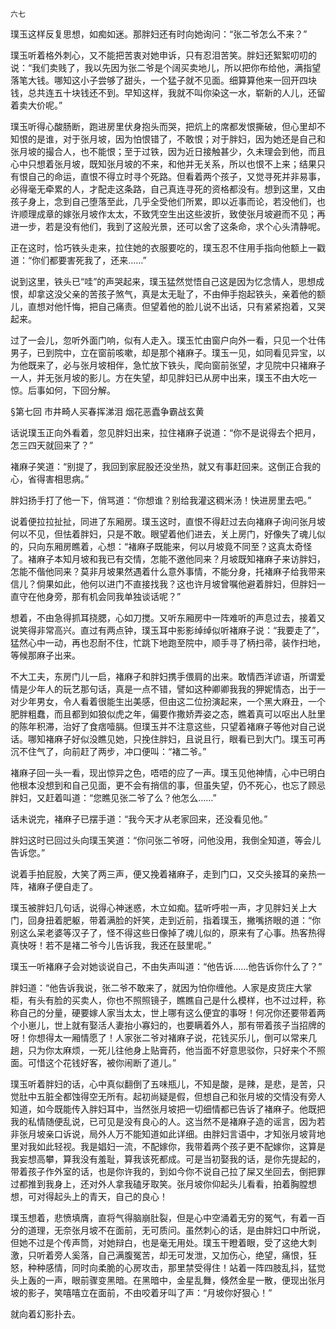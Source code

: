     六七 

   璞玉这样反复思想，如痴如迷。那胖妇还有时向她询问：“张二爷怎么不来？”

   璞玉听着格外刺心，又不能把苦衷对她申诉，只有忍泪苦笑。胖妇还絮絮叨叨的说：“我们卖贱了，我以先因为张二爷是个阔买卖地儿，所以把你布给他，满指望落笔大钱。哪知这小子尝够了甜头，一个猛子就不见面。细算算他来一回开四块钱，总共连五十块钱还不到。早知这样，我就不叫你染这一水，崭新的人儿，还留着卖大价呢。”

   璞玉听得心酸肠断，跑进房里伏身抱头而哭，把炕上的席都发恨撕破，但心里却不知恨的是谁，对于张月坡，因为怕恨错了，不敢恨；对于胖妇，因为她还是自己和张月坡的撮合人，也不能恨；至于过铁，因为近日接触甚少，久未理会到他，而且心中只想着张月坡，既知张月坡的不来，和他并无关系，所以也恨不上来；结果只有恨自己的命运，直恨不得立时寻个死路。但看着两个孩子，又觉寻死并非易事，必得毫无牵累的人，才配走这条路，自己真连寻死的资格都没有。想到这里，又由孩子身上，念到自己堕落至此，几乎全受他们所累，即以近事而论，若没他们，也许顺理成章的嫁张月坡作太太，不致凭空生出这些波折，致使张月坡避而不见；再进一步，若是没有他们，我到了这般光景，还可以舍了这条命，求个心头清静呢。

   正在这时，恰巧铁头走来，拉住她的衣服要吃的，璞玉忍不住用手指向他额上一戳道：“你们都要害死我了，还来……”

   说到这里，铁头已“哇”的声哭起来，璞玉猛然觉悟自己这是因为忆念情人，思想成恨，却拿这没父亲的苦孩子煞气，真是太无耻了，不由伸手抱起铁头，亲着他的额儿，直想对他忏悔，把自己痛责。但望着他的脸儿说不出话，只有紧紧抱着，又哭起来。

   过了一会儿，忽听外面门响，似有人走入。璞玉忙由窗户向外一看，只见一个壮伟男子，已到院中，立在窗前咳嗽，却是那个褚麻子。璞玉一见，如同看见异宝，以为他既来了，必与张月坡相伴，急忙放下铁头，爬向窗前张望，才见院中只褚麻子一人，并无张月坡的影儿。方在失望，却见胖妇已从房中出来，璞玉不由大吃一惊。后事如何，下回分解。

   §第七回 市井畸人买春挥涕泪 烟花恶蠹争霸战玄黄

   话说璞玉正向外看着，忽见胖妇出来，拉住褚麻子说道：“你不是说得去个把月，怎三四天就回来了？”

   褚麻子笑道：“别提了，我回到家屁股还没坐热，就又有事赶回来。这倒正合我的心，省得害相思病。”

   胖妇扬手打了他一下，俏骂道：“你想谁？别给我灌这稠米汤！快进房里去吧。”

   说着便拉拉扯扯，同进了东厢房。璞玉这时，直恨不得赶过去向褚麻子询问张月坡何以不见，但怯着胖妇，只是不敢。眼望着他们进去，关上房门，好像失了魂儿似的，只向东厢房瞧着，心想：“褚麻子既能来，何以月坡竟不同至？这真太奇怪了。褚麻子本知月坡和我已有交情，怎能不邀他同来？月坡既知褚麻子来访胖妇，怎能不偕他同来？莫非月坡果然遇着什么意外事情，不能分身，托褚麻子给我带来信儿？倘果如此，他何以进门不直接找我？这也许月坡曾嘱他避着胖妇，但胖妇一直守在他身旁，那有机会同我单独谈话呢？”

   想着，不由急得抓耳挠腮，心如刀搅。又听东厢房中一阵难听的声息过去，接着又说笑得非常高兴。直过有两点钟，璞玉耳中影影绰绰似听褚麻子说：“我要走了”，猛然心中一动，再也忍耐不住，忙跳下地跑至院中，顺手寻了柄扫帚，装作扫地，等候那麻子出来。

   不大工夫，东房门儿一启，褚麻子和胖妇携手偎肩的出来。敢情西洋谚语，所谓爱情是少年人的玩艺那句话，真是一点不错，譬如这种卿卿我我的狎妮情态，出于一对少年男女，令人看着很能生出美感，但由这二位扮演起来，一个黑大麻丑，一个肥胖粗蠢，而且都到如狼似虎之年，偏要作撒娇弄姿之态，瞧着真可以呕出人肚里的陈年积滞，治好了食痞噎膈。但璞玉并不注意这些，只望着褚麻子等他对自己说话。哪知褚麻子好似没瞧见她，只挽住胖妇，且说且行，眼看已到大门。璞玉可再沉不住气了，向前赶了两步，冲口便叫：“褚二爷。”

   褚麻子回一头一看，现出惊异之色，唔唔的应了一声。璞玉见他神情，心中已明白他根本没想到和自己见面，更不会有捎信的事，但虽失望，仍不死心，也忘了顾忌胖妇，又赶着叫道：“您瞧见张二爷了么？他怎么……”

   话未说完，褚麻子已摆手道：“我今天才从老家回来，还没看见他。”

   胖妇这时已回过头向璞玉笑道：“你问张二爷呀，问他没用，我倒全知道，等会儿告诉您。”

   说着手拍屁股，大笑了两三声，便又挽着褚麻子，走到门口，又交头接耳的亲热一阵，褚麻子便自走了。

   璞玉被胖妇几句话，说得心神迷惑，木立如痴。猛听呼啦一声，才见胖妇关上大门，回身扭着肥躯，带着满脸的奸笑，走到近前，指着璞玉，撇嘴挤眼的道：“你别这么呆老婆等汉子了，怪不得这些日像掉了魂儿似的，原来有了心事。热客热得真快呀！若不是褚二爷今儿告诉我，我还在鼓里呢。”

   璞玉一听褚麻子会对她谈说自己，不由失声叫道：“他告诉……他告诉你什么了？”

   胖妇道：“他告诉我说，张二爷不敢来了，就因为怕你缠他。人家是皮货庄大掌柜，有头有脸的买卖人，你也不照照镜子，瞧瞧自己是什么模样，也不过过秤，称称自己的分量，硬要嫁人家当太太，世上哪有这么便宜的事呀！何况你还要带着两个小崽儿，世上就有娶活人妻抬小寡妇的，也要瞒着外人，那有带着孩子当招牌的呀！你想得太一厢情愿了！人家张二爷对褚麻子说，花钱买乐儿，倒可以常来几趟，只为你太麻烦，一死儿往他身上贴膏药，他当面不好意思驳你，只好来个不照面。可惜这个花钱好客，被你闹断了道儿。”

   璞玉听着胖妇的话，心中真似翻倒了五味瓶儿，不知是酸，是辣，是悲，是苦，只觉肚中五脏全都蚀得空无所有。起初尚疑是假，但想自己和张月坡的交情没有旁人知道，如今既能传入胖妇耳中，当然张月坡把一切细情都已告诉了褚麻子。他既把我的私情随便乱说，已可见是没有良心的人。这当然不是褚麻子造的谣言，因为若非张月坡亲口诉说，局外人万不能知道如此详细。由胖妇言语中，才知张月坡背地里对我如此轻视。我是娼妇一流，不配嫁你，我带着两个孩子更不配嫁你，这算是我妄想高攀，算我没有羞耻，算我该死都成。可是当初娶我的话，是你先提起的，带着孩子作外室的话，也是你许我的，到如今你不说自己拉了屎又坐回去，倒把罪过都推到我身上，还对外人拿我磕牙取笑。张月坡你仰起头儿看看，拍着胸膛想想，可对得起头上的青天，自己的良心！

   璞玉想着，悲愤填膺，直将气得脑崩肚裂，但是心中空涌着无穷的冤气，有着一百分的道理，无奈张月坡不在面前，无可质问。虽然刺心的话，是由胖妇口中所说，但她不过是个传声筒，对她辩白，也是毫无用处。璞玉干瞪着眼，受了这绝大刺激，只听着旁人奚落，自己满腹冤苦，却无可发泄，又加伤心，绝望，痛恨，狂怒，种种感情，同时向柔脆的心房攻击，那里禁受得住！站着一阵四肢乱抖，猛觉头上轰的一声，眼前骤变黑暗。在黑暗中，金星乱舞，倏然金星一散，便现出张月坡的影子，笑嘻嘻立在面前，不由咬着牙叫了声：“月坡你好狠心！”

   就向着幻影扑去。

